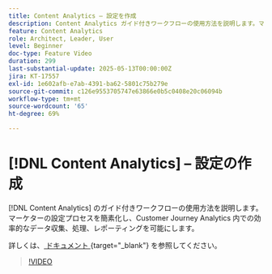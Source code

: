 ```yaml
---
title: Content Analytics – 設定を作成
description: Content Analytics ガイド付きワークフローの使用方法を説明します。マーケターの設定プロセスを簡素化し、Customer Journey Analytics 内での効率的なデータ収集、処理、レポーティングを可能にします。
feature: Content Analytics
role: Architect, Leader, User
level: Beginner
doc-type: Feature Video
duration: 299
last-substantial-update: 2025-05-13T00:00:00Z
jira: KT-17557
exl-id: 1e602afb-e7ab-4391-ba62-5801c75b279e
source-git-commit: c126e9553705747e63866e0b5c0408e20c06094b
workflow-type: tm+mt
source-wordcount: '65'
ht-degree: 69%

---
```


# [!DNL Content Analytics] – 設定の作成

[!DNL Content Analytics] のガイド付きワークフローの使用方法を説明します。 マーケターの設定プロセスを簡素化し、Customer Journey Analytics 内での効率的なデータ収集、処理、レポーティングを可能にします。

詳しくは、[ ドキュメント ](https://experienceleague.adobe.com/en/docs/analytics-platform/using/content-analytics/configuration/guided){target="_blank"} を参照してください。

>[!VIDEO](https://video.tv.adobe.com/v/3458438/?learn=on&enablevpops)
